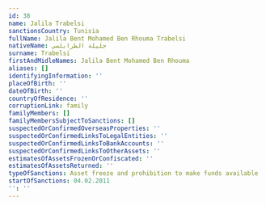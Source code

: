 ```yaml
---
id: 38
name: Jalila Trabelsi
sanctionsCountry: Tunisia
fullName: Jalila Bent Mohamed Ben Rhouma Trabelsi
nativeName: جليلة الطرابلسي
surname: Trabelsi
firstAndMidleNames: Jalila Bent Mohamed Ben Rhouma
aliases: []
identifyingInformation: ''
placeOfBirth: ''
dateOfBirth: ''
countryOfResidence: ''
corruptionLink: family
familyMembers: []
familyMembersSubjectToSanctions: []
suspectedOrConfirmedOverseasProperties: ''
suspectedOrConfirmedLinksToLegalEntities: ''
suspectedOrConfirmedLinksToBankAccounts: ''
suspectedOrConfirmedLinksToOtherAssets: ''
estimatesOfAssetsFrozenOrConfiscated: ''
estimatesOfAssetsReturned: ''
typeOfSanctions: Asset freeze and prohibition to make funds available
startOfSanctions: 04.02.2011
'': ''
---
```



